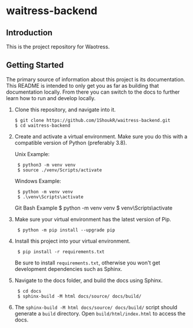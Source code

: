 # waitress-backend

## Introduction

This is the project repository for Waotress.

## Getting Started

The primary source of information about this project is its documentation. This README is intended to only get you as far as building that documentation locally. From there you can switch to the docs to further learn how to run and develop locally.

1. Clone this repository, and navigate into it. 

       $ git clone https://github.com/1ShoukR/waitress-backend.git
       $ cd waitress-backend

1. Create and activate a virtual environment. Make sure you do this with a compatible version of Python (preferably 3.8). 

    Unix Example:

        $ python3 -m venv venv
        $ source ./venv/Scripts/activate

    Windows Example:

        $ python -m venv venv
        $ .\venv\Scripts\activate

    Git Bash Example
        $ python -m venv venv
        $ venv\Scripts\activate

1. Make sure your virtual environment has the latest version of Pip. 

        $ python -m pip install --upgrade pip


1. Install this project into your virtual environment.

        $ pip install -r requirements.txt

    Be sure to install `requirements.txt`, otherwise you won't get development dependencies such as Sphinx.

1. Navigate to the docs folder, and build the docs using Sphinx.

        $ cd docs
        $ sphinx-build -M html docs/source/ docs/build/

1. The `sphinx-build -M html docs/source/ docs/build/` script should generate a `build` directory. Open `build/html/index.html` to access the docs.


